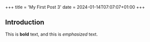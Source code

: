 +++
title = 'My First Post 3'
date = 2024-01-14T07:07:07+01:00
+++
## Introduction

This is **bold** text, and this is *emphasized* text.
